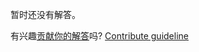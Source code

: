 
暂时还没有解答。

有兴趣[贡献你的解答](https://github.com/BFEdev/BFE.dev-solutions/blob/main/quiz/this-iii_zh.md)吗? [Contribute guideline](https://github.com/BFEdev/BFE.dev-solutions#how-to-contribute)
